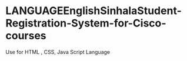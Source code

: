 # LANGUAGEEnglishSinhalaStudent-Registration-System-for-Cisco-courses
Use for HTML , CSS, Java Script Language 
